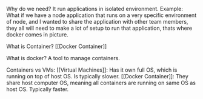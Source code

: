 
Why do we need?
It run applications in isolated environment.
Example:
What if we have a node application that runs on a very specific environment of node, and I wanted to share the application with other team members, they all will need to make a lot of setup to run that application, thats where docker comes in picture.

What is Container?
[[Docker Container]]

What is docker?
A tool to manage containers.

Containers vs VMs:
[[Virtual Machines]]:
Has it own full OS, which is running on top of host OS.
Is typically slower.
[[Docker Container]]:
They share host computer OS, meaning all containers are running on same OS as host OS.
Typically faster.











